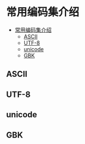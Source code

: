 # 常用编码集介绍

<!-- TOC -->

- [常用编码集介绍](#常用编码集介绍)
    - [ASCII](#ascii)
    - [UTF-8](#utf-8)
    - [unicode](#unicode)
    - [GBK](#gbk)

<!-- /TOC -->

## ASCII
## UTF-8
## unicode
## GBK